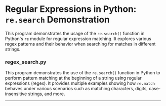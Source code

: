 # Regular Expressions in Python: `re.search` Demonstration

This program demonstrates the usage of the `re.search()` function in Python's `re` module for regular expression matching. It explores various regex patterns and their behavior when searching for matches in different strings.

### regex_search.py

This program demonstrates the use of the `re.search()` function in Python to perform pattern matching at the beginning of a string using regular expressions (regex). It provides multiple examples showing how `re.match` behaves under various scenarios such as matching characters, digits, case-insensitive strings, and more.


---




